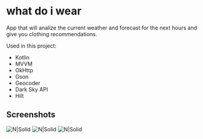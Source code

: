 # what do i wear
App that will analize the current weather and forecast for the next hours and give you clothing recommendations.

Used in this project:</br>
  * Kotlin
  * MVVM
  * OkHttp
  * Gson
  * Geocoder
  * Dark Sky API
  * Hilt
  
## Screenshots
![N|Solid](https://github.com/puntogris/what-do-i-wear/blob/master/screenshots/1.png)
![N|Solid](https://github.com/puntogris/what-do-i-wear/blob/master/screenshots/2.png)
![N|Solid](https://github.com/puntogris/what-do-i-wear/blob/master/screenshots/3.png)
